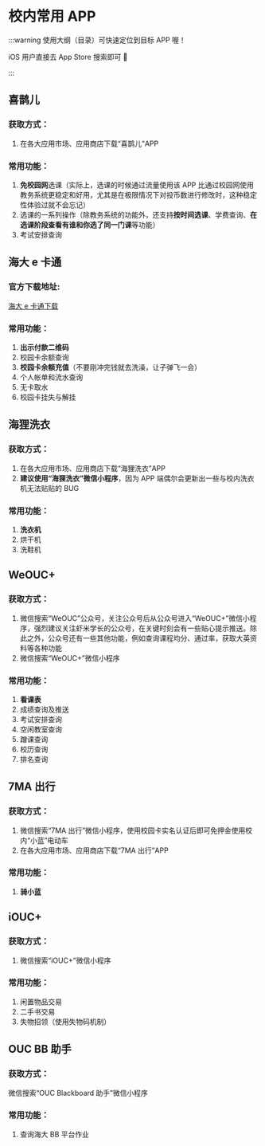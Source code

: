 # 校内常用 APP

:::warning
使用大纲（目录）可快速定位到目标 APP 喔！

iOS 用户直接去 App Store 搜索即可 🌟

:::

## 喜鹊儿

### 获取方式：

1. 在各大应用市场、应用商店下载“喜鹊儿”APP

### 常用功能：

1. **免校园网**选课（实际上，选课的时候通过流量使用该 APP 比通过校园网使用教务系统更稳定和好用，尤其是在极限情况下对投币数进行修改时，这种稳定性体验过就不会忘记）
2. 选课的一系列操作（除教务系统的功能外，还支持**按时间选课**、学费查询、**在选课阶段查看有谁和你选了同一门课**等功能）
3. 考试安排查询

## 海大 e 卡通

### 官方下载地址:

[海大 e 卡通下载](http://eapp.ouc.edu.cn/)

### 常用功能：

1. **出示付款二维码**
2. 校园卡余额查询
3. **校园卡余额充值**（不要刚冲完钱就去洗澡，让子弹飞一会）
4. 个人帐单和流水查询
5. 无卡取水
6. 校园卡挂失与解挂

## 海狸洗衣

### 获取方式：

1. 在各大应用市场、应用商店下载“海狸洗衣”APP
2. **建议使用“海狸洗衣”微信小程序**，因为 APP 端偶尔会更新出一些与校内洗衣机无法贴贴的 BUG

### 常用功能：

1. **洗衣机**
2. 烘干机
3. 洗鞋机

## WeOUC+

### 获取方式：

1. 微信搜索“WeOUC”公众号，关注公众号后从公众号进入“WeOUC+”微信小程序，强烈建议关注虾米学长的公众号，在关键时刻会有一些贴心提示推送。除此之外，公众号还有一些其他功能，例如查询课程均分、通过率，获取大英资料等各种功能
2. 微信搜索“WeOUC+”微信小程序

### 常用功能：

1. **看课表**
2. 成绩查询及推送
3. 考试安排查询
4. 空闲教室查询
5. 蹭课查询
6. 校历查询
7. 排名查询

## 7MA 出行

### 获取方式：

1. 微信搜索“7MA 出行”微信小程序，使用校园卡实名认证后即可免押金使用校内“小蓝”电动车
2. 在各大应用市场、应用商店下载“7MA 出行”APP

### 常用功能：

1. **骑小蓝**

## iOUC+

### 获取方式：

1. 微信搜索“iOUC+”微信小程序

### 常用功能：

1. 闲置物品交易
2. 二手书交易
3. 失物招领（使用失物码机制）

## OUC BB 助手

### 获取方式：

微信搜索“OUC Blackboard 助手”微信小程序

### 常用功能：

1. 查询海大 BB 平台作业
